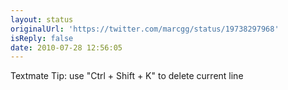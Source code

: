 ```yaml
---
layout: status
originalUrl: 'https://twitter.com/marcgg/status/19738297968'
isReply: false
date: 2010-07-28 12:56:05
---
```


Textmate Tip: use "Ctrl + Shift + K" to delete current line
